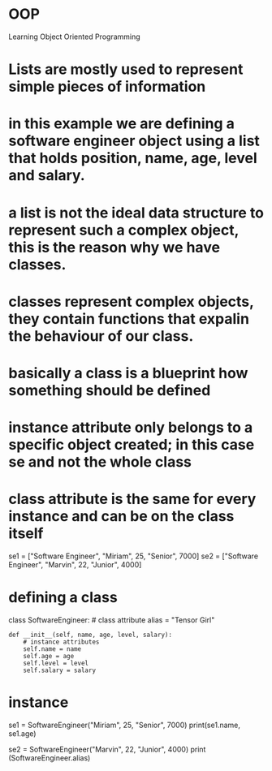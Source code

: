 # OOP
Learning Object Oriented Programming
# Lists are mostly used to represent simple pieces of information
# in this example we are defining a software engineer object using a list that holds position, name, age, level and salary. 
# a list is not the ideal data structure to represent such a complex object, this is the reason why we have classes.
# classes represent complex objects, they contain functions that expalin the behaviour of our class. 
# basically a class is a blueprint how something should be defined
# instance attribute only belongs to a specific object created; in this case se and not the whole class
# class attribute is the same for every instance and can be  on the class itself

se1 = ["Software Engineer", "Miriam", 25, "Senior", 7000]
se2 = ["Software Engineer", "Marvin", 22, "Junior", 4000]

# defining a class
class SoftwareEngineer:
    # class attribute
    alias = "Tensor Girl"

    def __init__(self, name, age, level, salary):
        # instance attributes
        self.name = name
        self.age = age
        self.level = level
        self.salary = salary
    

# instance
se1 = SoftwareEngineer("Miriam", 25, "Senior", 7000)
print(se1.name, se1.age)

se2 = SoftwareEngineer("Marvin", 22, "Junior", 4000)
print (SoftwareEngineer.alias)